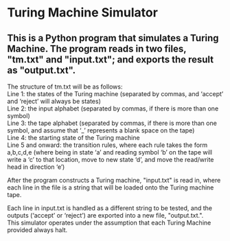 <h1>Turing Machine Simulator</h1>




<h2>This is a Python program that simulates a Turing Machine. The program reads in two files, "tm.txt" and "input.txt"; and exports the result as "output.txt".<br /> </h2>
The structure of tm.txt will be as follows: <br />
Line 1: the states of the Turing machine (separated by commas, and ‘accept’ and ‘reject’ will always be states)<br />
Line 2: the input alphabet (separated by commas, if there is more than one symbol)<br />
Line 3: the tape alphabet (separated by commas, if there is more than one symbol, and assume that ‘_’ represents a blank space on the tape)<br />
Line 4: the starting state of the Turing machine<br />
Line 5 and onward: the transition rules, where each rule takes the form a,b,c,d,e (where being in state ‘a’ and reading symbol ‘b’ on the tape will write a ‘c’ to that location, move to new state ‘d’, and move the read/write head in direction ‘e’)<br />

After the program constructs a Turing machine, "input.txt" is read in, where each line in the file is a string that will be loaded onto the Turing machine tape.<br />

Each line in input.txt is handled as a different string to be tested, and the outputs (‘accept’ or ‘reject’) are exported into a new file, "output.txt.".<br />
This simulator operates under the assumption that each Turing Machine provided always halt.
